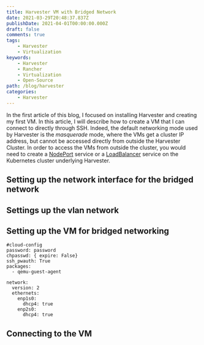```yaml
---
title: Harvester VM with Bridged Network
date: 2021-03-29T20:48:37.837Z
publishDate: 2021-04-01T00:00:00.000Z
draft: false
comments: true
tags:
    - Harvester
    - Virtualization
keywords:
    - Harvester
    - Rancher
    - Virtualization
    - Open-Source
path: /blog/harvester
categories:
    - Harvester
---
```


In the first article of this blog, I focused on installing Harvester and creating my first VM. In this article, I will describe how to create a VM that I can connect to directly through SSH. Indeed, the default networking mode used by Harvester is the *masquerade* mode, where the VMs get a cluster IP address, but cannot be accessed directly from outside the Harvester Cluster. In order to access the VMs from outside the cluster, you would need to create a [NodePort](https://kubernetes.io/docs/concepts/services-networking/service/#nodeport) service or a [LoadBalancer](https://kubernetes.io/docs/concepts/services-networking/service/#loadbalancer) service on the Kubernetes cluster underlying Harvester.

## Setting up the network interface for the bridged network

## Settings up the vlan network

## Setting up the VM for bridged networking

```
#cloud-config
password: password
chpasswd: { expire: False}
ssh_pwauth: True
packages:
  - qemu-guest-agent
```

```
network:
  version: 2
  ethernets:
    enp1s0:
      dhcp4: true
    enp2s0:
      dhcp4: true

```


## Connecting to the VM

